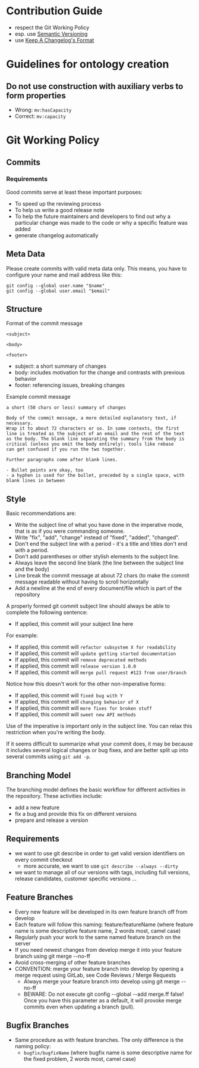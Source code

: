 # Contribution Guide

- respect the Git Working Policy
- esp. use [Semantic Versioning](http://semver.org/)
- use [Keep A Changelog's Format](http://keepachangelog.com/)

# Guidelines for ontology creation

## Do not use construction with auxiliary verbs to form properties

* Wrong: `mv:hasCapacity`
* Correct: `mv:capacity`

# Git Working Policy

## Commits

### Requirements

Good commits serve at least these important purposes:

* To speed up the reviewing process
* To help us write a good release note
* To help the future maintainers and developers to find out why a particular change was made to the code or why a specific feature was added
* generate changelog automatically

## Meta Data

Please create commits with valid meta data only. This means, you have to configure your name and mail address like this:

```
git config --global user.name "$name"
git config --global user.email "$email"
```

## Structure

Format of the commit message

```
<subject>
 
<body>
 
<footer>
```

* subject: a short summary of changes
* body: includes motivation for the change and contrasts with previous behavior
* footer: referencing issues, breaking changes

Example commit message

```
a short (50 chars or less) summary of changes
 
Body of the commit message, a more detailed explanatory text, if necessary.
Wrap it to about 72 characters or so. In some contexts, the first
line is treated as the subject of an email and the rest of the text
as the body. The blank line separating the summary from the body is
critical (unless you omit the body entirely); tools like rebase
can get confused if you run the two together.
 
Further paragraphs come after blank lines.
 
- Bullet points are okay, too
- a hyphen is used for the bullet, preceded by a single space, with blank lines in between
```

## Style

Basic recommendations are:

* Write the subject line of what you have done in the imperative mode, that is as if you were commanding someone.
* Write "fix", "add", "change" instead of "fixed", "added", "changed".
* Don't end the subject line with a period - it's a title and titles don't end with a period.
* Don't add parentheses or other stylish elements to the subject line.
* Always leave the second line blank (the line between the subject line and the body)
* Line break the commit message at about 72 chars (to make the commit message readable without having to scroll horizontally 
* Add a newline at the end of every document/file which is part of the repository 

A properly formed git commit subject line should always be able to complete the following sentence:

* If applied, this commit will your subject line here

For example:

* If applied, this commit will `refactor subsystem X for readability`
* If applied, this commit will `update getting started documentation`
* If applied, this commit will `remove deprecated methods`
* If applied, this commit will `release version 1.0.0`
* If applied, this commit will `merge pull request #123 from user/branch`

Notice how this doesn't work for the other non-imperative forms:

* If applied, this commit will `fixed bug with Y`
* If applied, this commit will `changing behavior of X`
* If applied, this commit will `more fixes for broken stuff`
* If applied, this commit will `sweet new API methods`

Use of the imperative is important only in the subject line. You can relax this restriction when you're writing the body.

If it seems difficult to summarize what your commit does, it may be because it includes several logical changes or bug fixes, and are better split up into several commits using `git add -p`.

## Branching Model

The branching model defines the basic workflow for different activities in the repository. These activities include:

* add a new feature
* fix a bug and provide this fix on different versions
* prepare and release a version

## Requirements

* we want to use git describe in order to get valid version identifiers on every commit checkout
  * more accurate, we want to use `git describe --always --dirty`
* we want to manage all of our versions with tags, including full versions, release candidates, customer specific versions ...

## Feature Branches

* Every new feature will be developed in its own feature branch off from develop
* Each feature will follow this naming: feature/featureName (where feature name is some descriptive feature name, 2 words most, camel case)
* Regularly push your work to the same named feature branch on the server
* If you need newest changes from develop merge it into your feature branch using git merge --no-ff
* Avoid cross-merging of other feature branches
* CONVENTION: merge your feature branch into develop by opening a merge request using GitLab, see Code Reviews / Merge Requests
  * Always merge your feature branch into develop using git merge --no-ff
  * BEWARE: Do not execute git config --global --add merge.ff false! Once you have this parameter as a default, it will provoke merge commits even when updating a branch (pull).

## Bugfix Branches

* Same procedure as with feature branches. The only difference is the naming policy:
  * `bugfix/bugfixName` (where bugfix name is some descriptive name for the fixed problem, 2 words most, camel case)
